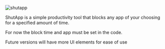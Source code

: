 ![shutapp](https://github.com/Haj02/ShutApp/assets/89282320/9c0e1777-d87e-4c38-aea7-bb00803d1838)

ShutApp is a simple productivity tool that blocks any app of your choosing for a specified amount of time.

For now the block time and app must be set in the code.

Future versions will have more UI elements for ease of use
